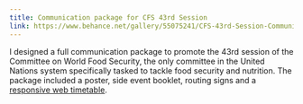 ```yaml
---
title: Communication package for CFS 43rd Session
link: https://www.behance.net/gallery/55075241/CFS-43rd-Session-Communication-package
---
```

I designed a full communication package to promote the 43rd session of the Committee on World Food Security, the only committee in the United Nations system specifically tasked to tackle food security and nutrition. The package included a poster, side event booklet, routing signs and a [responsive web timetable](https://uncfs.github.io/CFS43Timetable/).
